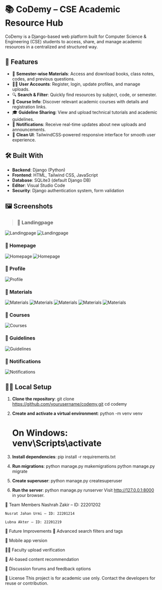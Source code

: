
# 📚 CoDemy – CSE Academic Resource Hub
CoDemy is a Django-based web platform built for Computer Science & Engineering (CSE) students to access, share, and manage academic resources in a centralized and structured way.

## 🚀 Features

- 📘 **Semester-wise Materials**: Access and download books, class notes, codes, and previous questions.
- 🧑‍🎓 **User Accounts**: Register, login, update profiles, and manage uploads.
- 🔍 **Search & Filter**: Quickly find resources by subject, code, or semester.
- 🧠 **Course Info**: Discover relevant academic courses with details and registration links.
- 🎓 **Guideline Sharing**: View and upload technical tutorials and academic guidelines.
- 🔔 **Notifications**: Receive real-time updates about new uploads and announcements.
- 📂 **Clean UI**: TailwindCSS-powered responsive interface for smooth user experience.


## 🛠️ Built With

- **Backend**: Django (Python)
- **Frontend**: HTML, Tailwind CSS, JavaScript
- **Database**: SQLite3 (default Django DB)
- **Editor**: Visual Studio Code
- **Security**: Django authentication system, form validation


## 🖼️ Screenshots

>### 🔹 Landingpage
![Landingpage](Assets/l1.png)
![Landingpage](Assets/l2.png)

### 🔹 Homepage
![Homepage](Assets/home.png)
![Homepage](Assets/h2.png)

### 🔹 Profile
![Profile](Assets/profile.png)

### 🔹 Materials
![Materials](Assets/m1.png)
![Materials](Assets/m2.png)
![Materials](Assets/mat.png)
![Materials](Assets/m4.png)
![Materials](Assets/m5.png)


### 🔹 Courses
![Courses](Assets/course.png)


### 🔹 Guidelines
![Guidelines](Assets/g.png)


### 🔹 Notifications
![Notifications](Assets/n.png)




## 🧑‍💻 Local Setup

1. **Clone the repository**:
    git clone https://github.com/yourusername/codemy.git
    cd codemy

2. **Create and activate a virtual environment**:
    python -m venv venv
    # On Windows: venv\Scripts\activate

3. **Install dependencies**:
    pip install -r requirements.txt

4. **Run migrations**:
    python manage.py makemigrations
    python manage.py migrate

5. **Create superuser**:
    python manage.py createsuperuser

6. **Run the server**:
    python manage.py runserver
    Visit http://127.0.0.1:8000 in your browser.


👥 Team Members
    Nashrah Zakir – ID: 22201202

    Nusrat Jahan Urmi – ID: 22201214

    Lubna Akter – ID: 22201219


📌 Future Improvements
🔎 Advanced search filters and tags

📱 Mobile app version

🧑‍🏫 Faculty upload verification

🧠 AI-based content recommendation

💬 Discussion forums and feedback options


📄 License
This project is for academic use only. Contact the developers for reuse or contribution.

